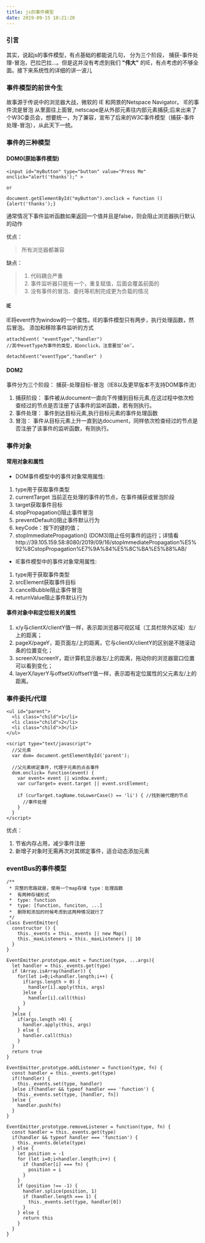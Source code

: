 ```yaml
---
title: js的事件模型
date: 2019-09-15 18:21:20
---
```


### 引言
其实，说起js的事件模型，有点基础的都能说几句， 分为三个阶段， 捕获-事件处理-冒泡，巴拉巴拉...。但是这并没有考虑到我们 **"伟大"** 的IE，有点考虑的不够全面。接下来系统性的详细的讲一波儿



### 事件模型的前世今生
故事源于传说中的浏览器大战，微软的 IE 和网景的Netspace Navigator。
IE的事件流是冒泡 从里面往上面冒, netscape是从外部元素往内部元素捕获;后来出来了个W3C委员会，想要统一，为了兼容，宣布了后来的W3C事件模型（捕获-事件处理-冒泡），从此天下一统。 

<!-- more -->
### 事件的三种模型
####  DOM0(原始事件模型)
```
<input id="myButton" type="button" value="Press Me" onclick="alert('thanks');" >

or

document.getElementById("myButton").onclick = function () {alert('thanks');}

```
通常情况下事件监听函数如果返回一个值并且是false，则会阻止浏览器执行默认的动作

优点：
>所有浏览器都兼容

缺点：
>1. 代码耦合严重
>2. 事件监听器只能有一个，重复赋值，后面会覆盖前面的
>3. 没有事件的冒泡、委托等机制完成更为负载的情况

####  IE
IE将event作为window的一个属性。IE的事件模型只有两步，执行处理函数，然后冒泡。
添加和移除事件监听的方式
```
attachEvent( "eventType","handler")
//其中evetType为事件的类型，如onclick，注意要加’on’。

detachEvent("eventType","handler" )
```


####  DOM2
事件分为三个阶段： 捕获-处理目标-冒泡（IE8以及更早版本不支持DOM事件流）

1. 捕获阶段： 事件被从document一直向下传播到目标元素,在这过程中依次检查经过的节点是否注册了该事件的监听函数，若有则执行。
2. 事件处理： 事件到达目标元素,执行目标元素的事件处理函数
3. 冒泡：    事件从目标元素上升一直到达document，同样依次检查经过的节点是否注册了该事件的监听函数，有则执行。

### 事件对象
#### 常用对象和属性
- DOM事件模型中的事件对象常用属性:

1. type用于获取事件类型
2. currentTarget 当前正在处理的事件的节点，在事件捕获或冒泡阶段
2. target获取事件目标
3. stopPropagation()阻止事件冒泡
4. preventDefault()阻止事件默认行为
5. keyCode：按下的键的值；
6. stopImmediatePropagation() (DOM3)阻止任何事件的运行；详情看http://39.105.159.58:8080/2019/09/16/stopImmediatePropagation%E5%92%8CstopPropagation%E7%9A%84%E5%8C%BA%E5%88%AB/


- IE事件模型中的事件对象常用属性:

1. type用于获取事件类型
2. srcElement获取事件目标
3. cancelBubble阻止事件冒泡
4. returnValue阻止事件默认行为

#### 事件对象中和定位相关的属性

1. x/y与clientX/clientY值一样，表示距浏览器可视区域（工具栏除外区域）左/上的距离；
2. pageX/pageY，距页面左/上的距离，它与clientX/clientY的区别是不随滚动条的位置变化；
3. screenX/screenY，距计算机显示器左/上的距离，拖动你的浏览器窗口位置可以看到变化；
4. layerX/layerY与offsetX/offsetY值一样，表示距有定位属性的父元素左/上的距离。

### 事件委托/代理
```
<ul id="parent">
  <li class="child">1</li>
  <li class="child">2</li>
  <li class="child">3</li>
</ul>

<script type="text/javascript">
  //父元素
  var dom= document.getElementById('parent');

  //父元素绑定事件，代理子元素的点击事件
  dom.onclick= function(event) {
    var event= event || window.event;
    var curTarget= event.target || event.srcElement;

    if (curTarget.tagName.toLowerCase() == 'li') { //找到被代理的节点
      //事件处理
    }
  }
</script>
```
优点：

1. 节省内存占用，减少事件注册
2. 新增子对象时无需再次对其绑定事件，适合动态添加元素

### eventBus的事件模型
```
/**
 * 完整的思路就是，使用一个map存储 type：处理函数
 *  有两种存储形式
 *  type: function
 *  type: [function, funciton, ...]
 *  删除和添加的时候考虑到这两种情况就行了
 */
class EventEmitter{
  constructor () {
    this._events = this._events || new Map()
    this._maxListeners = this._maxListeners || 10
  }
}

EventEmitter.prototype.emit = function(type, ...args){
  let handler = this._events.get(type)
  if (Array.isArray(handler)) {
    for(let i=0;i<handler.length;i++) {
      if(args.length > 0) {
        handler[i].apply(this, args)
      }else {
        handler[i].call(this)
      }
    }
  }else {
    if(args.length >0) {
      handler.apply(this, args)
    } else {
      handler.call(this)
    }
  }
  return true
}

EventEmitter.prototype.addListener = function(type, fn) {
  const handler = this._events.get(type)
  if(!handler) {
    this._events.set(type, handler)
  }else if(handler && typeof handler === 'function') {
    this._events.set(type, [handler, fn])
  }else {
    handler.push(fn)
  }
}

EventEmitter.prototype.removeListener = function(type, fn) {
  const handler = this._events.get(type)
  if(handler && typeof handler === 'function') {
    this._events.delete(type)
  } else {
    let position = -1
    for (let i=0;i<handler.length;i++) {
      if (handler[i] === fn) {
        position = i
      }
    }
    if (position !== -1) {
      handler.splice(position, 1)
      if (handler.length === 1) {
        this._events.set(type, handler[0])
      }
    } else {
      return this
    }
  }
}
```